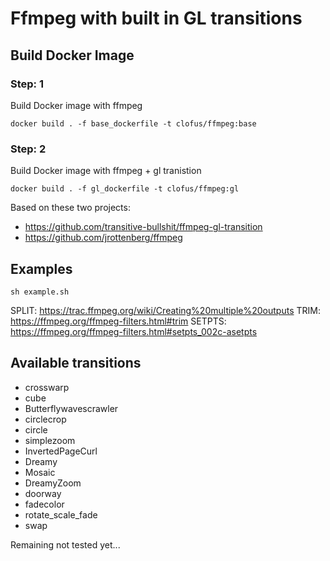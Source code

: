 # Ffmpeg with built in GL transitions

## Build Docker Image

### Step: 1
Build Docker image with ffmpeg

`docker build . -f base_dockerfile -t clofus/ffmpeg:base`

### Step: 2
Build Docker image with ffmpeg + gl tranistion 

`docker build . -f gl_dockerfile -t clofus/ffmpeg:gl`


Based on these two projects:
- https://github.com/transitive-bullshit/ffmpeg-gl-transition
- https://github.com/jrottenberg/ffmpeg

## Examples

`
sh example.sh
`

SPLIT: https://trac.ffmpeg.org/wiki/Creating%20multiple%20outputs
TRIM: https://ffmpeg.org/ffmpeg-filters.html#trim
SETPTS: https://ffmpeg.org/ffmpeg-filters.html#setpts_002c-asetpts

## Available transitions

- crosswarp
- cube
- Butterflywavescrawler
- circlecrop
- circle
- simplezoom
- InvertedPageCurl
- Dreamy
- Mosaic
- DreamyZoom
- doorway
- fadecolor
- rotate_scale_fade
- swap

Remaining not tested yet...
